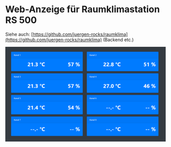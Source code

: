 # Web-Anzeige für Raumklimastation RS 500

Siehe auch: [https://github.com/juergen-rocks/raumklima](https://github.com/juergen-rocks/raumklima) (Backend etc.)

![Web View](./doc/img/web-view.png "Web View")
